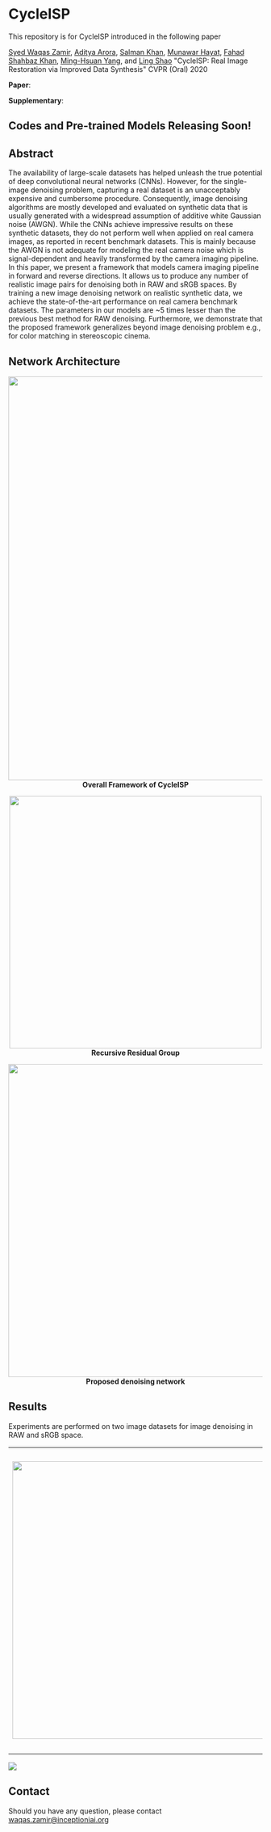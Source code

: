 # CycleISP

This repository is for CycleISP introduced in the following paper

[Syed Waqas Zamir](https://scholar.google.es/citations?user=WNGPkVQAAAAJ&hl=en), [Aditya Arora](https://adityac8.github.io/), [Salman Khan](https://salman-h-khan.github.io/), [Munawar Hayat](https://scholar.google.com/citations?user=Mx8MbWYAAAAJ&hl=en), [Fahad Shahbaz Khan](https://scholar.google.es/citations?user=zvaeYnUAAAAJ&hl=en), [Ming-Hsuan Yang](https://scholar.google.com/citations?user=p9-ohHsAAAAJ&hl=en), and [Ling Shao](https://scholar.google.com/citations?user=z84rLjoAAAAJ&hl=en) "CycleISP: Real Image Restoration via Improved Data Synthesis" CVPR (Oral) 2020

**Paper**: 

**Supplementary**: 

## Codes and Pre-trained Models Releasing Soon! 

## Abstract

The availability of large-scale datasets has helped unleash the true potential of deep convolutional neural networks (CNNs).
However, for the single-image denoising problem, capturing a real dataset is an unacceptably expensive and cumbersome procedure. Consequently, image denoising algorithms are mostly developed and evaluated on synthetic data that is usually generated with a widespread assumption of additive white Gaussian noise (AWGN). While the CNNs achieve impressive results on these synthetic datasets, they do not perform well when applied on real camera images, as reported in recent benchmark datasets. This is mainly because the AWGN is not adequate for modeling the real camera noise which is signal-dependent and heavily transformed by the camera imaging pipeline. In this paper, we present a framework that models camera imaging pipeline in forward and reverse directions. It allows us to produce any number of realistic image pairs for denoising both in RAW and sRGB spaces. By training a new image denoising network on realistic synthetic data, we achieve the state-of-the-art performance on real camera benchmark datasets. The parameters in our models are ~5 times lesser than the previous best method for RAW denoising. Furthermore, we demonstrate that the proposed framework generalizes beyond image denoising problem e.g., for color matching in stereoscopic cinema.

## Network Architecture
<p align="center">
  <img src = "https://i.imgur.com/owqujSm.png" width="800">
  <br/>
  <b> Overall Framework of CycleISP </b>
</p>

<p align="center">
  <img src = "https://i.imgur.com/gQ4JLyO.png" width="500">
  <br/>
  <b> Recursive Residual Group </b>
</p>

<p align="center">
  <img src = "https://i.imgur.com/DFLTDZI.png" width="620">
  <br/>
  <b> Proposed denoising network </b>
</p>

## Results
Experiments are performed on two image datasets for image denoising in RAW and sRGB space.

<table>
  <tr>
    <td> <img src = "https://i.imgur.com/NaUy7L8.png" width="550"> </td>
    <td> <img src = "https://i.imgur.com/srCnA7a.png" width="600"> </td>
  </tr>
</table>

<img src = "https://i.imgur.com/h57wFn9.png" >

## Contact
Should you have any question, please contact waqas.zamir@inceptioniai.org
